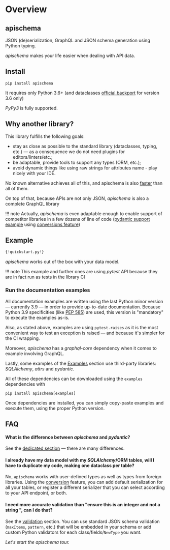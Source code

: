 # Overview

## apischema

JSON (de)serialization, GraphQL and JSON schema generation using Python typing.

*apischema* makes your life easier when dealing with API data.

## Install
```shell
pip install apischema
```
It requires only Python 3.6+ (and dataclasses [official backport](https://pypi.org/project/dataclasses/) for version 3.6 only)

*PyPy3* is fully supported.

## Why another library?

This library fulfills the following goals:

- stay as close as possible to the standard library (dataclasses, typing, etc.) — as a consequence we do not need plugins for editors/linters/etc.;
- be adaptable, provide tools to support any types (ORM, etc.);
- avoid dynamic things like using raw strings for attributes name - play nicely with your IDE.

No known alternative achieves all of this, and apischema is also [faster](optimizations_and_benchmark.md#benchmark) than all of them.

On top of that, because APIs are not only JSON, *apischema* is also a complete GraphQL library

!!! note
    Actually, *apischema* is even adaptable enough to enable support of competitor libraries in a few dozens of line of code ([pydantic support example](examples/pydantic_support.md) using [conversions feature](conversions.md))  

## Example

```python
{!quickstart.py!}
```
*apischema* works out of the box with your data model.

!!! note
    This example and further ones are using *pytest* API because they are in fact run as tests in the library CI

### Run the documentation examples

All documentation examples are written using the last Python minor version — currently 3.9 — in order to provide up-to-date documentation. Because Python 3.9 specificities (like [PEP 585](https://www.python.org/dev/peps/pep-0585/)) are used, this version is "mandatory" to execute the examples as-is.

Also, as stated above, examples are using `pytest.raises` as it is the most convenient way to test an exception is raised — and because it's simpler for the CI wrapping.

Moreover, *apischema* has a *graphql-core* dependency when it comes to example involving GraphQL.

Lastly, some examples of the [Examples](examples) section use third-party libraries: *SQLAlchemy*, *attrs* and *pydantic*.

All of these dependencies can be downloaded using the `examples` dependencies with 
```shell
pip install apischema[examples]
```

Once dependencies are installed, you can simply copy-paste examples and execute them, using the proper Python version. 

## FAQ

#### What is the difference between *apischema* and *pydantic*?

See the [dedicated section](difference_with_pydantic.md) — there are many differences.

#### I already have my data model with my *SQLAlchemy*/ORM tables, will I have to duplicate my code, making one dataclass per table?
No, `apischema` works with user-defined types as well as types from foreign libraries. Using the [conversion](conversions.md) feature, you can add default serialization for all your tables, or register a different serializer that you can select according to your API endpoint, or both.

#### I need more accurate validation than "ensure this is an integer and not a string ", can I do that?
See the [validation](validation.md) section. You can use standard JSON schema validation (`maxItems`, `pattern`, etc.) that will be embedded in your schema or add custom Python validators for each class/fields/`NewType` you want.

*Let's start the apischema tour.*
